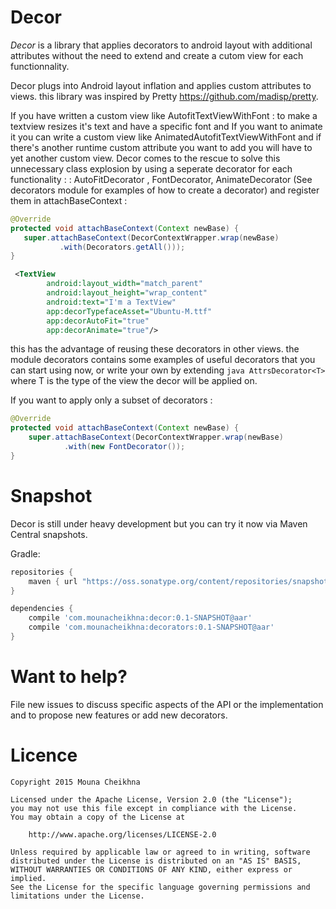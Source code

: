 Decor
======

*Decor* is a library that applies decorators to android layout with additional attributes
without the need to extend and create a cutom view for each functionnality.

Decor plugs into  Android layout inflation and applies custom attributes to views.
this library was inspired by Pretty https://github.com/madisp/pretty.

If you have written a custom view like AutofitTextViewWithFont : to make a textview resizes it's text and have a specific font
and If you want to  animate it you can write a custom view like AnimatedAutofitTextViewWithFont and if there's another runtime
custom attribute you want to add you will have to yet another custom view.
 Decor comes to the rescue to solve this unnecessary class explosion by using a seperate decorator for each functionality :
    : AutoFitDecorator , FontDecorator, AnimateDecorator (See decorators module for examples of how to create a decorator)
     and register them in attachBaseContext :
     
```java 
@Override
protected void attachBaseContext(Context newBase) {
   super.attachBaseContext(DecorContextWrapper.wrap(newBase)
           .with(Decorators.getAll()));
}
```
```xml
 <TextView
        android:layout_width="match_parent"
        android:layout_height="wrap_content"
        android:text="I'm a TextView"
        app:decorTypefaceAsset="Ubuntu-M.ttf"
        app:decorAutoFit="true"
        app:decorAnimate="true"/>
```

this has the advantage of reusing these decorators in other views.
the module decorators contains some examples of useful decorators that you can start using now,
or write your own by extending ```java AttrsDecorator<T>``` where T is the type of the view the decor will be applied on.

If you want to apply only a subset of decorators :

```java
@Override
protected void attachBaseContext(Context newBase) {
    super.attachBaseContext(DecorContextWrapper.wrap(newBase)
            .with(new FontDecorator());
}
```

Snapshot
========

Decor is still under heavy development but you can try it now via Maven Central snapshots.

Gradle:
```groovy
repositories {
    maven { url "https://oss.sonatype.org/content/repositories/snapshots/" }
}

dependencies {
    compile 'com.mounacheikhna:decor:0.1-SNAPSHOT@aar'
    compile 'com.mounacheikhna:decorators:0.1-SNAPSHOT@aar'
}
```

Want to help?
=============

File new issues to discuss specific aspects of the API or the implementation and to propose new
features or add new decorators.


Licence
=======

    Copyright 2015 Mouna Cheikhna

    Licensed under the Apache License, Version 2.0 (the "License");
    you may not use this file except in compliance with the License.
    You may obtain a copy of the License at

        http://www.apache.org/licenses/LICENSE-2.0

    Unless required by applicable law or agreed to in writing, software
    distributed under the License is distributed on an "AS IS" BASIS,
    WITHOUT WARRANTIES OR CONDITIONS OF ANY KIND, either express or implied.
    See the License for the specific language governing permissions and
    limitations under the License.

